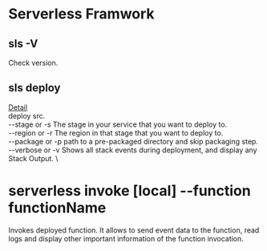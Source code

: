 
# Serverless Framwork

## sls -V

Check version.

## sls deploy

[Detail](https://serverless.com/framework/docs/providers/aws/cli-reference/deploy/) \
deploy src. \
--stage or -s The stage in your service that you want to deploy to. \
--region or -r The region in that stage that you want to deploy to. \
--package or -p path to a pre-packaged directory and skip packaging step. \
--verbose or -v Shows all stack events during deployment, and display any Stack Output. \

# serverless invoke [local] --function functionName

Invokes deployed function. It allows to send event data to the function, read logs and display other important information of the function invocation.